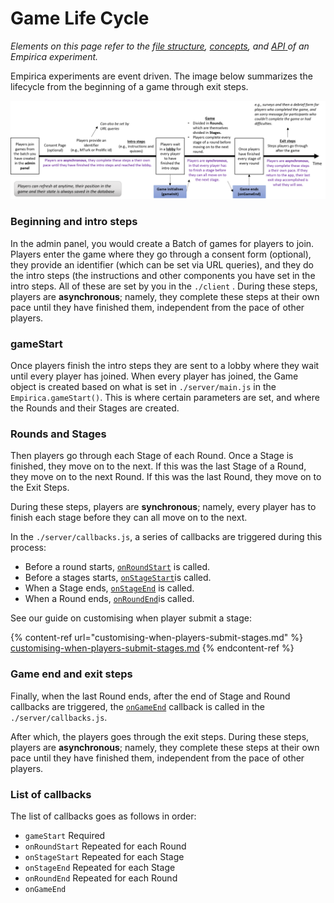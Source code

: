 # Game Life Cycle

_Elements on this page refer to the f_[_ile structure_](broken-reference)_,_ [_concepts_](../concepts.md)_, and_ [_API_ ](../api.md)_of an Empirica experiment._

Empirica experiments are event driven. The image below summarizes the lifecycle from the beginning of a game through exit steps.

![](<../../.gitbook/assets/Picture3 (2).png>)

### Beginning and intro steps

In the admin panel, you would create a Batch of games for players to join. Players enter the game where they go through a consent form (optional), they provide an identifier (which can be set via URL queries), and they do the intro steps (the instructions and other components you have set in the intro steps. All of these are set by you in the `./client` . During these steps, players are **asynchronous**; namely, they complete these steps at their own pace until they have finished them, independent from the pace of other players.

### gameStart

Once players finish the intro steps they are sent to a lobby where they wait until every player has joined. When every player has joined, the Game object is created based on what is set in `./server/main.js` in the  `Empirica.gameStart()`. This is where certain parameters are set, and where the Rounds and their Stages are created.

### Rounds and Stages

Then players go through each Stage of each Round. Once a Stage is finished, they move on to the next. If this was the last Stage of a Round, they move on to the next Round. If this was the last Round, they move on to the Exit Steps.&#x20;

During these steps, players are **synchronous**; namely, every player has to finish each stage before they can all move on to the next.

In the `./server/callbacks.js`,  a series of callbacks are triggered during this process:&#x20;

* Before a round starts, [`onRoundStart`](http://localhost:3000/docs/api#empiricaonroundstartcallback) is called.
* Before a stages starts, [`onStageStart`](http://localhost:3000/docs/api#empiricaonstagestartcallback)is called.&#x20;
* When a Stage ends, [`onStageEnd`](http://localhost:3000/docs/api#empiricaonstageendcallback) is called.&#x20;
* When a Round ends, [`onRoundEnd`](http://localhost:3000/docs/api#empiricaonroundendcallback)is called.

See our guide on customising when player submit a stage:

{% content-ref url="customising-when-players-submit-stages.md" %}
[customising-when-players-submit-stages.md](customising-when-players-submit-stages.md)
{% endcontent-ref %}

### Game end and exit steps

Finally, when the last Round ends, after the end of Stage and Round callbacks are triggered, the [`onGameEnd`](http://localhost:3000/docs/api#empiricaongameendcallback) callback is called in the `./server/callbacks.js`.

After which, the players goes through the exit steps. During these steps, players are **asynchronous**; namely, they complete these steps at their own pace until they have finished them, independent from the pace of other players.

### List of callbacks

The list of callbacks goes as follows in order:

* `gameStart` Required
* `onRoundStart` Repeated for each Round
* `onStageStart` Repeated for each Stage
* `onStageEnd` Repeated for each Stage
* `onRoundEnd` Repeated for each Round
* `onGameEnd`
